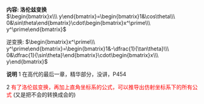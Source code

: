 **内容: 洛伦兹变换**  
$\begin{bmatrix}x\\\ y\end{bmatrix}=\begin{bmatrix}1&\cos\theta\\\ 0&\sin\theta\end{bmatrix}\cdot\begin{bmatrix}x^\prime\\\ y^\prime\end{bmatrix}$

逆变换: $\begin{bmatrix}x^\prime\\\ y^\prime\end{bmatrix}=\begin{bmatrix}1&-\dfrac{1}{\tan\theta}\\\ 0&\dfrac{1}{\sin\theta}\end{bmatrix}\cdot\begin{bmatrix}x\\\ y\end{bmatrix}$

**说明**
1 在高代的最后一章，精华部分，没讲，P454

2 <font color=red>有了洛伦兹变换，再加上直角坐标系的公式，可以推导出仿射坐标系下的所有公式</font>
(又是把不会的转换成会的)
